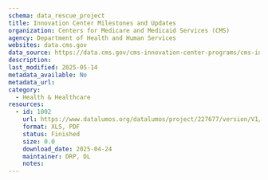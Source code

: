 ```yaml
---
schema: data_rescue_project 
title: Innovation Center Milestones and Updates
organization: Centers for Medicare and Medicaid Services (CMS)
agency: Department of Health and Human Services
websites: data.cms.gov
data_source: https://data.cms.gov/cms-innovation-center-programs/cms-innovation-models-overview/innovation-center-milestones-and-updates
description: 
last_modified: 2025-05-14
metadata_available: No
metadata_url: 
category:
  - Health & Healthcare 
resources:
  - id: 1002
    url: https://www.datalumos.org/datalumos/project/227677/version/V1/view
    format: XLS, PDF
    status: Finished
    size: 0.0
    download_date: 2025-04-24
    maintainer: DRP, DL
    notes: 
---
```


